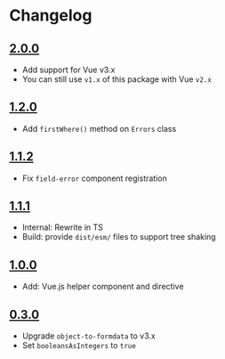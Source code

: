 # Changelog

## [2.0.0](https://github.com/ankurk91/laravel-form-validation/compare/1.1.2..2.0.0)

* Add support for Vue v3.x
* You can still use `v1.x` of this package with Vue `v2.x`

## [1.2.0](https://github.com/ankurk91/laravel-form-validation/compare/1.1.4..1.2.0)

* Add `firstWhere()` method on `Errors` class

## [1.1.2](https://github.com/ankurk91/laravel-form-validation/compare/1.1.1..1.1.2)

* Fix `field-error` component registration

## [1.1.1](https://github.com/ankurk91/laravel-form-validation/compare/1.1.0..1.1.1)

* Internal: Rewrite in TS
* Build: provide `dist/esm/` files to support tree shaking

## [1.0.0](https://github.com/ankurk91/laravel-form-validation/compare/0.3.0..1.0.0)

* Add: Vue.js helper component and directive

## [0.3.0](https://github.com/ankurk91/laravel-form-validation/compare/0.2.0..0.3.0)

* Upgrade `object-to-formdata` to v3.x
* Set `booleansAsIntegers` to `true` 
